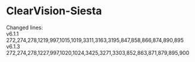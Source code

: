 # ClearVision-Siesta
Changed lines:<br>
v6.1.1	272,274,278,1219,997,1015,1019,3311,3163,3195,847,858,866,874,890,895<br>
v6.1.3	272,274,278,1227,997,1020,1024,3425,3271,3303,852,863,871,879,895,900<br>

